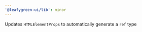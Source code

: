 ```yaml
---
'@leafygreen-ui/lib': minor
---
```


Updates `HTMLElementProps` to automatically generate a `ref` type
